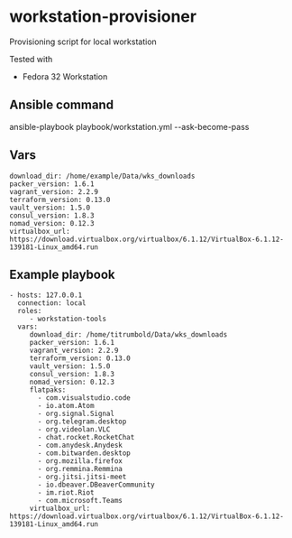 # workstation-provisioner
Provisioning script for local workstation

Tested with
 - Fedora 32 Workstation

## Ansible command
ansible-playbook playbook/workstation.yml --ask-become-pass

## Vars
```
download_dir: /home/example/Data/wks_downloads
packer_version: 1.6.1
vagrant_version: 2.2.9
terraform_version: 0.13.0
vault_version: 1.5.0
consul_version: 1.8.3
nomad_version: 0.12.3
virtualbox_url: https://download.virtualbox.org/virtualbox/6.1.12/VirtualBox-6.1.12-139181-Linux_amd64.run
```

## Example playbook
```
- hosts: 127.0.0.1
  connection: local
  roles:
     - workstation-tools
  vars: 
     download_dir: /home/titrumbold/Data/wks_downloads
     packer_version: 1.6.1
     vagrant_version: 2.2.9
     terraform_version: 0.13.0
     vault_version: 1.5.0
     consul_version: 1.8.3
     nomad_version: 0.12.3
     flatpaks:
       - com.visualstudio.code
       - io.atom.Atom
       - org.signal.Signal
       - org.telegram.desktop
       - org.videolan.VLC
       - chat.rocket.RocketChat
       - com.anydesk.Anydesk
       - com.bitwarden.desktop
       - org.mozilla.firefox
       - org.remmina.Remmina
       - org.jitsi.jitsi-meet
       - io.dbeaver.DBeaverCommunity
       - im.riot.Riot
       - com.microsoft.Teams
     virtualbox_url: https://download.virtualbox.org/virtualbox/6.1.12/VirtualBox-6.1.12-139181-Linux_amd64.run  
```
